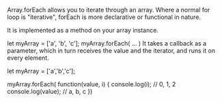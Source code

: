 Array.forEach allows you to iterate through an array. Where a normal for loop is "iterative", forEach is more declarative or functional in nature.

It is implemented as a method on your array instance.

  let myArray = ['a', 'b', 'c'];
  myArray.forEach( ... )
It takes a callback as a parameter, which in turn receives the value and the iterator, and runs it on every element.

  let myArray = ['a','b','c'];

  myArray.forEach( function(value, i) {
    console.log(i);       // 0, 1, 2
    console.log(value);   // a, b, c
  })